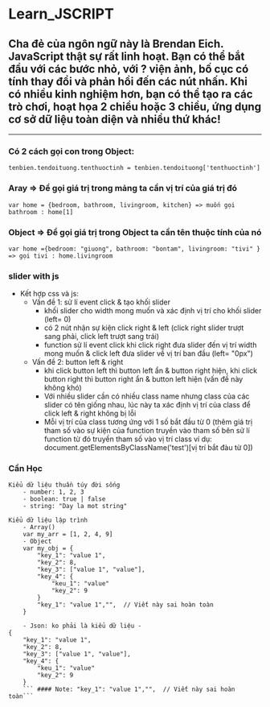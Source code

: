# Learn_JSCRIPT
## Cha đẻ của ngôn ngữ này là Brendan Eich. JavaScript thật sự rất linh hoạt. Bạn có thể bắt đầu với các bước nhỏ, với ? viện ảnh, bố cục có tính thay đổi và phản hồi đến các nút nhấn. Khi có nhiều kinh nghiệm hơn, bạn có thể tạo ra các trò chơi, hoạt họa 2 chiều hoặc 3 chiều, ứng dụng cơ sở dữ liệu toàn diện và nhiều thứ khác!
***
### Có 2 cách gọi con trong Object: 
``` tenbien.tendoituong.tenthuoctinh = tenbien.tendoituong['tenthuoctinh'] ```
### Aray => Để gọi giá trị trong mảng ta cần vị trí của giá trị đó
``` var home = {bedroom, bathroom, livingroom, kitchen} => muốn gọi bathroom : home[1] ```
### Object => Để gọi giá trị trong Object ta cần tên thuộc tính của nó
``` var home ={bedroom: "giuong", bathroom: "bontam", livingroom: "tivi" } => gọi tivi : home.livingroom ```
### slider with js 
+ Kết hợp css và js: 
    - Vấn đề 1: sử lí event click & tạo khối slider
        - khối slider cho width mong muốn và xác định vị trí cho khối slider (left= 0)
        - có 2 nút nhận sự kiện click right & left (click right slider trượt sang phải, click left trượt sang trái)
        - function sử lí event click khi click right đưa slider đến vị trí width mong muốn & click left đưa slider về vị trí ban đầu (left= "0px")
    - Vấn đề 2: button left & right
        - khi click button left thì button left ẩn & button right hiện, khi click button right thì button   right ẩn & button left hiện (vấn đề này không khó)
        - Với nhiều slider cần có nhiều class name nhưng class của các slider  có tên giống nhau, lúc này ta xác định vị trí của class để click left & right không bị lỗi   
        - Mỗi vị trí của class tương ứng với 1 số bắt đầu từ 0 (thêm giá trị tham số vào sự kiện của function        truyền  vào tham số bên sử lí function từ đó truyền tham số vào vị trí class ví dụ:                    document.getElementsByClassName('test')[vị trí bắt đàu từ 0])

### Cần Học
    Kiểu dữ liệu thuần túy đời sống
        - number: 1, 2, 3
        - boolean: true | false
        - string: "Day la mot string"

    Kiểu dữ liệu lập trình
        - Array()
        var my_arr = [1, 2, 4, 9]
        - Object
        var my_obj = {
            "key_1": "value 1", 
            "key_2": 8,
            "key_3": ["value 1", "value"],
            "key_4": {
                "keu_1": "value"
                "key_2": 9
            }
            "key_1": "value 1","",  // Viết này sai hoàn toàn
        }

        - Json: ko phải là kiểu dữ liệu -
    {
        "key_1": "value 1", 
        "key_2": 8,
        "key_3": ["value 1", "value"],
        "key_4": {
            "keu_1": "value"
            "key_2": 9
        }
        ``` #### Note: "key_1": "value 1","",  // Viết này sai hoàn toàn```

